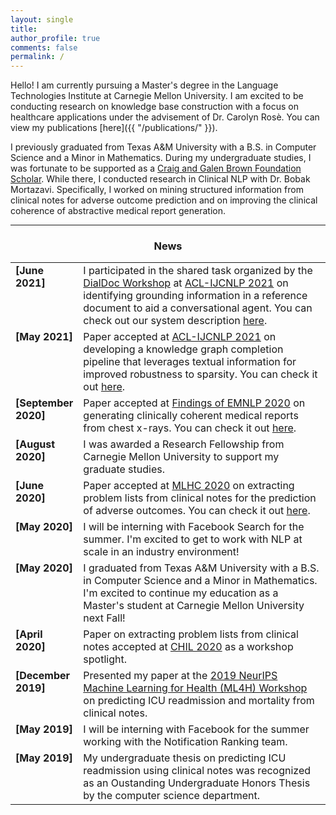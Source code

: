 ```yaml
---
layout: single
title:
author_profile: true
comments: false
permalink: /
---
```


Hello! I am currently pursuing a Master's degree in the Language Technologies Institute at Carnegie Mellon University. I am excited to be conducting research on knowledge base construction with a focus on healthcare applications under the advisement of Dr. Carolyn Rosè. You can view my publications [here]({{ "/publications/" }}).

I previously graduated from Texas A&M University with a B.S. in Computer Science and a Minor in Mathematics. During my undergraduate studies, I was fortunate to be supported as a [Craig and Galen Brown Foundation Scholar](http://www.brownfound.org/). While there, I conducted research in Clinical NLP with Dr. Bobak Mortazavi. Specifically, I worked on mining structured information from clinical notes for adverse outcome prediction and on improving the clinical coherence of abstractive medical report generation. 





----

<h3 align="center">News</h3>
<table class='news-table'>
    <col width="18%">
    <col width="82%">
    <tr>
        <td valign="top"><strong>[June 2021]</strong></td>
        <td> I participated in the shared task organized by the <a href="https://doc2dial.github.io/workshop2021/">DialDoc Workshop</a> at <a href="https://2021.aclweb.org/">ACL-IJCNLP 2021</a> on identifying grounding information in a reference document to aid a conversational agent. You can check out our system description <a href="https://aclanthology.org/2021.dialdoc-1.13/">here</a>.
        </td>
    </tr>
    <tr>
        <td valign="top"><strong>[May 2021]</strong></td>
        <td> Paper accepted at <a href="https://2021.aclweb.org/">ACL-IJCNLP 2021</a> on developing a knowledge graph completion pipeline that leverages textual information for improved robustness to sparsity. You can check it out <a href="https://arxiv.org/pdf/2106.06555.pdf">here</a>.
        </td>
    </tr>
    <tr>
        <td valign="top"><strong>[September 2020]</strong></td>
        <td> Paper accepted at <a href="https://2020.emnlp.org/papers/findings">Findings of EMNLP 2020</a> on generating clinically coherent medical reports from chest x-rays. You can check it out <a href="https://www.aclweb.org/anthology/2020.findings-emnlp.110/">here</a>.
        </td>
    </tr>
    <tr>
        <td valign="top"><strong>[August 2020]</strong></td>
        <td> I was awarded a Research Fellowship from Carnegie Mellon University to support my graduate studies.
        </td>
    </tr>
    <tr>
        <td valign="top"><strong>[June 2020]</strong></td>
        <td> Paper accepted at <a href="https://www.mlforhc.org/">MLHC 2020</a> on extracting problem lists from clinical notes for the prediction of adverse outcomes. You can check it out <a href="https://arxiv.org/pdf/2008.01197.pdf">here</a>.
        </td>
    </tr>
    <tr>
        <td valign="top"><strong>[May 2020]</strong></td>
        <td> I will be interning with Facebook Search for the summer. I'm excited to get to work with NLP at scale in an industry environment!
        </td>
    </tr>
   <tr>
        <td valign="top"><strong>[May 2020]</strong></td>
        <td> I graduated from Texas A&M University with a B.S. in Computer Science and a Minor in Mathematics. I'm excited to continue my education as a Master's student at Carnegie Mellon University next Fall!
        </td>
    </tr>
       <tr>
        <td valign="top"><strong>[April 2020]</strong></td>
        <td> Paper on extracting problem lists from clinical notes accepted at <a href="https://www.chilconference.org/">CHIL 2020</a> as a workshop spotlight.
        </td>
    </tr>
    <tr>
        <td valign="top"><strong>[December 2019]</strong></td>
        <td> Presented my paper at the <a href="https://ml4health.github.io/2019/">2019 NeurIPS Machine Learning for Health (ML4H) Workshop</a> on predicting ICU readmission and mortality from clinical notes.
        </td>
    </tr>
    <tr>
        <td valign="top"><strong>[May 2019]</strong></td>
        <td> I will be interning with Facebook for the summer working with the Notification Ranking team.
        </td>
    </tr>
    <tr>
        <td valign="top"><strong>[May 2019]</strong></td>
        <td> My undergraduate thesis on predicting ICU readmission using clinical notes was recognized as an Oustanding Undergraduate Honors Thesis by the computer science department.
        </td>
    </tr>


</table>
